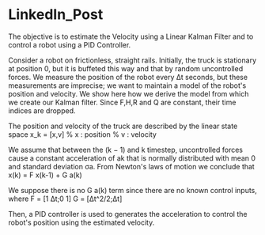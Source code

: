 # LinkedIn_Post
The objective is to estimate the Velocity using a Linear Kalman Filter and to control a robot using a PID Controller.

Consider a robot on frictionless, straight rails. Initially, the truck is stationary at position 0, but it is buffeted this way and that by random uncontrolled forces. We measure the position of the robot every Δt seconds, but these measurements are imprecise; we want to maintain a model of the robot's position and velocity. 
We show here how we derive the model from which we create our Kalman filter.
Since F,H,R and Q are constant, their time indices are dropped.

The position and velocity of the truck are described by the linear state space
x_k = [x,v]     % x : position
                % v : velocity
                
We assume that between the (k − 1) and k timestep, uncontrolled forces cause a constant acceleration of ak that is normally distributed with mean 0 and standard deviation σa. From Newton's laws of motion we conclude that
x(k) = F x(k-1) + G a(k)

We suppose there is no G a(k) term since there are no known control inputs, where
F = [1 Δt;0 1]
G = [Δt^2/2;Δt]

Then, a PID controller is used to generates the acceleration to control the robot's position using the estimated velocity.
